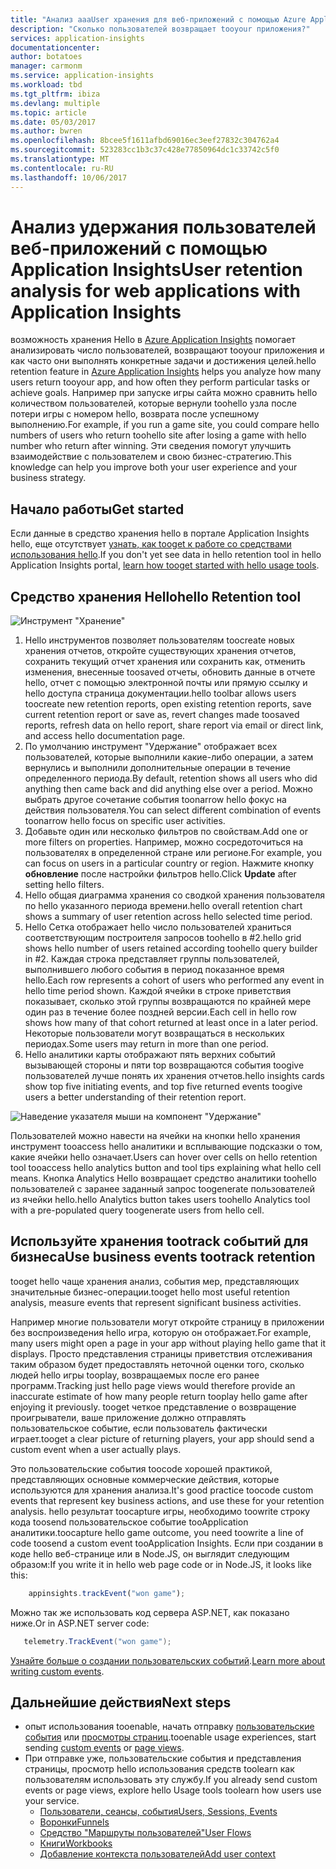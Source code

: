 ```yaml
---
title: "Анализ aaaUser хранения для веб-приложений с помощью Azure Application Insights | Документы Microsoft"
description: "Сколько пользователей возвращает tooyour приложения?"
services: application-insights
documentationcenter: 
author: botatoes
manager: carmonm
ms.service: application-insights
ms.workload: tbd
ms.tgt_pltfrm: ibiza
ms.devlang: multiple
ms.topic: article
ms.date: 05/03/2017
ms.author: bwren
ms.openlocfilehash: 8bcee5f1611afbd69016ec3eef27832c304762a4
ms.sourcegitcommit: 523283cc1b3c37c428e77850964dc1c33742c5f0
ms.translationtype: MT
ms.contentlocale: ru-RU
ms.lasthandoff: 10/06/2017
---
```

# <a name="user-retention-analysis-for-web-applications-with-application-insights"></a><span data-ttu-id="830ef-103">Анализ удержания пользователей веб-приложений с помощью Application Insights</span><span class="sxs-lookup"><span data-stu-id="830ef-103">User retention analysis for web applications with Application Insights</span></span>

<span data-ttu-id="830ef-104">возможность хранения Hello в [Azure Application Insights](app-insights-overview.md) помогает анализировать число пользователей, возвращают tooyour приложения и как часто они выполнять конкретные задачи и достижения целей.</span><span class="sxs-lookup"><span data-stu-id="830ef-104">hello retention feature in [Azure Application Insights](app-insights-overview.md) helps you analyze how many users return tooyour app, and how often they perform particular tasks or achieve goals.</span></span> <span data-ttu-id="830ef-105">Например при запуске игры сайта можно сравнить hello количеством пользователей, которые вернули toohello узла после потери игры с номером hello, возврата после успешному выполнению.</span><span class="sxs-lookup"><span data-stu-id="830ef-105">For example, if you run a game site, you could compare hello numbers of users who return toohello site after losing a game with hello number who return after winning.</span></span> <span data-ttu-id="830ef-106">Эти сведения помогут улучшить взаимодействие с пользователем и свою бизнес-стратегию.</span><span class="sxs-lookup"><span data-stu-id="830ef-106">This knowledge can help you improve both your user experience and your business strategy.</span></span>

## <a name="get-started"></a><span data-ttu-id="830ef-107">Начало работы</span><span class="sxs-lookup"><span data-stu-id="830ef-107">Get started</span></span>

<span data-ttu-id="830ef-108">Если данные в средство хранения hello в портале Application Insights hello, еще отсутствует [узнать, как tooget к работе со средствами использования hello](app-insights-usage-overview.md).</span><span class="sxs-lookup"><span data-stu-id="830ef-108">If you don't yet see data in hello retention tool in hello Application Insights portal, [learn how tooget started with hello usage tools](app-insights-usage-overview.md).</span></span>

## <a name="hello-retention-tool"></a><span data-ttu-id="830ef-109">Средство хранения Hello</span><span class="sxs-lookup"><span data-stu-id="830ef-109">hello Retention tool</span></span>

![Инструмент "Хранение"](./media/app-insights-usage-retention/retention.png)

1. <span data-ttu-id="830ef-111">Hello инструментов позволяет пользователям toocreate новых хранения отчетов, откройте существующих хранения отчетов, сохранить текущий отчет хранения или сохранить как, отменить изменения, внесенные toosaved отчеты, обновить данные в отчете hello, отчет с помощью электронной почты или прямую ссылку и hello доступа страница документации.</span><span class="sxs-lookup"><span data-stu-id="830ef-111">hello toolbar allows users toocreate new retention reports, open existing retention reports, save current retention report or save as, revert changes made toosaved reports, refresh data on hello report, share report via email or direct link, and access hello documentation page.</span></span> 
2. <span data-ttu-id="830ef-112">По умолчанию инструмент "Удержание" отображает всех пользователей, которые выполнили какие-либо операции, а затем вернулись и выполнили дополнительные операции в течение определенного периода.</span><span class="sxs-lookup"><span data-stu-id="830ef-112">By default, retention shows all users who did anything then came back and did anything else over a period.</span></span> <span data-ttu-id="830ef-113">Можно выбрать другое сочетание события toonarrow hello фокус на действия пользователя.</span><span class="sxs-lookup"><span data-stu-id="830ef-113">You can select different combination of events toonarrow hello focus on specific user activities.</span></span>
3. <span data-ttu-id="830ef-114">Добавьте один или несколько фильтров по свойствам.</span><span class="sxs-lookup"><span data-stu-id="830ef-114">Add one or more filters on properties.</span></span> <span data-ttu-id="830ef-115">Например, можно сосредоточиться на пользователях в определенной стране или регионе.</span><span class="sxs-lookup"><span data-stu-id="830ef-115">For example, you can focus on users in a particular country or region.</span></span> <span data-ttu-id="830ef-116">Нажмите кнопку **обновление** после настройки фильтров hello.</span><span class="sxs-lookup"><span data-stu-id="830ef-116">Click **Update** after setting hello filters.</span></span> 
4. <span data-ttu-id="830ef-117">Hello общая диаграмма хранения со сводкой хранения пользователя по hello указанного периода времени.</span><span class="sxs-lookup"><span data-stu-id="830ef-117">hello overall retention chart shows a summary of user retention across hello selected time period.</span></span> 
5. <span data-ttu-id="830ef-118">Hello Сетка отображает hello число пользователей храниться соответствующим построителя запросов toohello в #2.</span><span class="sxs-lookup"><span data-stu-id="830ef-118">hello grid shows hello number of users retained according toohello query builder in #2.</span></span> <span data-ttu-id="830ef-119">Каждая строка представляет группы пользователей, выполнившего любого события в период показанное время hello.</span><span class="sxs-lookup"><span data-stu-id="830ef-119">Each row represents a cohort of users who performed any event in hello time period shown.</span></span> <span data-ttu-id="830ef-120">Каждой ячейки в строке приветствия показывает, сколько этой группы возвращаются по крайней мере один раз в течение более поздней версии.</span><span class="sxs-lookup"><span data-stu-id="830ef-120">Each cell in hello row shows how many of that cohort returned at least once in a later period.</span></span> <span data-ttu-id="830ef-121">Некоторые пользователи могут возвращаться в нескольких периодах.</span><span class="sxs-lookup"><span data-stu-id="830ef-121">Some users may return in more than one period.</span></span> 
6. <span data-ttu-id="830ef-122">Hello аналитики карты отображают пять верхних событий вызывающей стороны и пяти top возвращаются события toogive пользователей лучше понять их хранения отчетов.</span><span class="sxs-lookup"><span data-stu-id="830ef-122">hello insights cards show top five initiating events, and top five returned events toogive users a better understanding of their retention report.</span></span> 

![Наведение указателя мыши на компонент "Удержание"](./media/app-insights-usage-retention/hover.png)

<span data-ttu-id="830ef-124">Пользователей можно навести на ячейки на кнопки hello хранения инструмент tooaccess hello аналитики и всплывающие подсказки о том, какие ячейки hello означает.</span><span class="sxs-lookup"><span data-stu-id="830ef-124">Users can hover over cells on hello retention tool tooaccess hello analytics button and tool tips explaining what hello cell means.</span></span> <span data-ttu-id="830ef-125">Кнопка Analytics Hello возвращает средство аналитики toohello пользователей с заранее заданный запрос toogenerate пользователей из ячейки hello.</span><span class="sxs-lookup"><span data-stu-id="830ef-125">hello Analytics button takes users toohello Analytics tool with a pre-populated query toogenerate users from hello cell.</span></span> 

## <a name="use-business-events-tootrack-retention"></a><span data-ttu-id="830ef-126">Используйте хранения tootrack событий для бизнеса</span><span class="sxs-lookup"><span data-stu-id="830ef-126">Use business events tootrack retention</span></span>

<span data-ttu-id="830ef-127">tooget hello чаще хранения анализ, события мер, представляющих значительные бизнес-операции.</span><span class="sxs-lookup"><span data-stu-id="830ef-127">tooget hello most useful retention analysis, measure events that represent significant business activities.</span></span> 

<span data-ttu-id="830ef-128">Например многие пользователи могут откройте страницу в приложении без воспроизведения hello игра, которую он отображает.</span><span class="sxs-lookup"><span data-stu-id="830ef-128">For example, many users might open a page in your app without playing hello game that it displays.</span></span> <span data-ttu-id="830ef-129">Просто представления страницы приветствия отслеживания таким образом будет предоставлять неточной оценки того, сколько людей hello игры tooplay, возвращаемых после его ранее программ.</span><span class="sxs-lookup"><span data-stu-id="830ef-129">Tracking just hello page views would therefore provide an inaccurate estimate of how many people return tooplay hello game after enjoying it previously.</span></span> <span data-ttu-id="830ef-130">tooget четкое представление о возвращение проигрыватели, ваше приложение должно отправлять пользовательское событие, если пользователь фактически играет.</span><span class="sxs-lookup"><span data-stu-id="830ef-130">tooget a clear picture of returning players, your app should send a custom event when a user actually plays.</span></span>  

<span data-ttu-id="830ef-131">Это пользовательские события toocode хорошей практикой, представляющих основные коммерческие действия, которые используются для хранения анализа.</span><span class="sxs-lookup"><span data-stu-id="830ef-131">It's good practice toocode custom events that represent key business actions, and use these for your retention analysis.</span></span> <span data-ttu-id="830ef-132">hello результат toocapture игры, необходимо toowrite строку кода toosend пользовательское событие tooApplication аналитики.</span><span class="sxs-lookup"><span data-stu-id="830ef-132">toocapture hello game outcome, you need toowrite a line of code toosend a custom event tooApplication Insights.</span></span> <span data-ttu-id="830ef-133">Если при создании в коде hello веб-странице или в Node.JS, он выглядит следующим образом:</span><span class="sxs-lookup"><span data-stu-id="830ef-133">If you write it in hello web page code or in Node.JS, it looks like this:</span></span>

```JavaScript
    appinsights.trackEvent("won game");
```

<span data-ttu-id="830ef-134">Можно так же использовать код сервера ASP.NET, как показано ниже.</span><span class="sxs-lookup"><span data-stu-id="830ef-134">Or in ASP.NET server code:</span></span>

```C#
   telemetry.TrackEvent("won game");
```

<span data-ttu-id="830ef-135">[Узнайте больше о создании пользовательских событий](app-insights-api-custom-events-metrics.md#trackevent).</span><span class="sxs-lookup"><span data-stu-id="830ef-135">[Learn more about writing custom events](app-insights-api-custom-events-metrics.md#trackevent).</span></span>


## <a name="next-steps"></a><span data-ttu-id="830ef-136">Дальнейшие действия</span><span class="sxs-lookup"><span data-stu-id="830ef-136">Next steps</span></span>
- <span data-ttu-id="830ef-137">опыт использования tooenable, начать отправку [пользовательские события](https://docs.microsoft.com/en-us/azure/application-insights/app-insights-api-custom-events-metrics#trackevent) или [просмотры страниц](https://docs.microsoft.com/azure/application-insights/app-insights-api-custom-events-metrics#page-views).</span><span class="sxs-lookup"><span data-stu-id="830ef-137">tooenable usage experiences, start sending [custom events](https://docs.microsoft.com/en-us/azure/application-insights/app-insights-api-custom-events-metrics#trackevent) or [page views](https://docs.microsoft.com/azure/application-insights/app-insights-api-custom-events-metrics#page-views).</span></span>
- <span data-ttu-id="830ef-138">При отправке уже, пользовательские события и представления страницы, просмотр hello использования средств toolearn как пользователям использовать эту службу.</span><span class="sxs-lookup"><span data-stu-id="830ef-138">If you already send custom events or page views, explore hello Usage tools toolearn how users use your service.</span></span>
    - [<span data-ttu-id="830ef-139">Пользователи, сеансы, события</span><span class="sxs-lookup"><span data-stu-id="830ef-139">Users, Sessions, Events</span></span>](app-insights-usage-segmentation.md)
    - [<span data-ttu-id="830ef-140">Воронки</span><span class="sxs-lookup"><span data-stu-id="830ef-140">Funnels</span></span>](usage-funnels.md)
    - [<span data-ttu-id="830ef-141">Средство "Маршруты пользователей"</span><span class="sxs-lookup"><span data-stu-id="830ef-141">User Flows</span></span>](app-insights-usage-flows.md)
    - [<span data-ttu-id="830ef-142">Книги</span><span class="sxs-lookup"><span data-stu-id="830ef-142">Workbooks</span></span>](app-insights-usage-workbooks.md)
    - [<span data-ttu-id="830ef-143">Добавление контекста пользователей</span><span class="sxs-lookup"><span data-stu-id="830ef-143">Add user context</span></span>](app-insights-usage-send-user-context.md)


